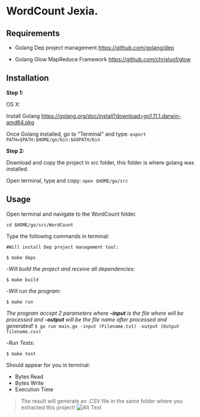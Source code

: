 # WordCount Jexia.
## Requirements

- Golang Dep project management
https://github.com/golang/dep

- Golang Glow MapReduce Framework
https://github.com/chrislusf/glow

## Installation
<b>Step 1:</b>

  OS X:

  Install Golang
    https://golang.org/doc/install?download=go1.11.1.darwin-amd64.pkg

   Once Golang installed, go to "Terminal" and type:
          `export PATH=$PATH:$HOME/go/bin:$GOPATH/bin`

<b>Step 2:</b>
 
Download and copy the project in src folder, this folder is where golang was installed.

Open terminal, type and copy:
 `open $HOME/go/src`



## Usage
Open terminal and navigate to the WordCount folder.

 `cd $HOME/go/src/WordCount`
 
 Type the following commands in terminal:

`#Will install Dep project management tool:`

`$ make deps` 

-_Will build the project and receive all dependencies:_

`$ make build`

-_Will run the program:_

`$ make run`
   
_The program accept 2 parameters where <b>-input</b> is the file where will be processed and  <b>-output</b> will be the file name after processed and generated!_
`$ go run main.go -input (Filename.txt) -output (Output filename.csv)`
    
-_Run Tests:_

`$ make test`
  
  
  Should appear for you in terminal:
  - Bytes Read
  - Bytes Write
  - Execution Time
  
  >The result will generate an .CSV file in the same folder where you extracted this project!
  ![Alt Text](https://i.imgur.com/YRmyudV.png)

